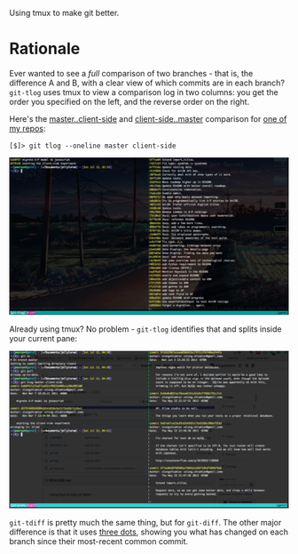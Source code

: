 Using tmux to make git better.

# Rationale

Ever wanted to see a *full* comparison of two branches - that is, the
difference A and B, with a clear view of which commits are in each branch?
`git-tlog` uses tmux to view a comparison log in two columns: you get the order
you specified on the left, and the reverse order on the right.

Here's the [master..client-side] and [client-side..master] comparison for [one
of my repos][Jellylorum]:

    [$]> git tlog --oneline master client-side

![git-tlog example screenshot](git-tlog.png)

[master..client-side]: https://github.com/xiongchiamiov/jellylorum/compare/master...client-side
[client-side..master]: https://github.com/xiongchiamiov/jellylorum/compare/client-side...master
[Jellylorum]: https://github.com/xiongchiamiov/jellylorum/

Already using tmux?  No problem - `git-tlog` identifies that and splits inside
your current pane:

![git-tlog example screenshot](git-tlog-2.png)

`git-tdiff` is pretty much the same thing, but for `git-diff`.  The other major
difference is that it uses [three dots], showing you what has changed on each
branch since their most-recent common commit.

[three dots]: http://matthew-brett.github.io/pydagogue/git_diff_dots.html#diff-with-three-dots

